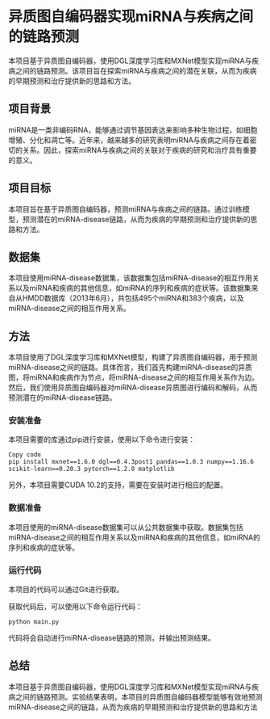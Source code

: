 # 异质图自编码器实现miRNA与疾病之间的链路预测

本项目基于异质图自编码器，使用DGL深度学习库和MXNet模型实现miRNA与疾病之间的链路预测。该项目旨在探索miRNA与疾病之间的潜在关联，从而为疾病的早期预测和治疗提供新的思路和方法。

## 项目背景

miRNA是一类非编码RNA，能够通过调节基因表达来影响多种生物过程，如细胞增殖、分化和凋亡等。近年来，越来越多的研究表明miRNA与疾病之间存在着密切的关系。因此，探索miRNA与疾病之间的关联对于疾病的研究和治疗具有重要的意义。

## 项目目标

本项目旨在基于异质图自编码器，预测miRNA与疾病之间的链路。通过训练模型，预测潜在的miRNA-disease链路，从而为疾病的早期预测和治疗提供新的思路和方法。

## 数据集

本项目使用miRNA-disease数据集，该数据集包括miRNA-disease的相互作用关系以及miRNA和疾病的其他信息，如miRNA的序列和疾病的症状等。该数据集来自从HMDD数据库（2013年6月），共包括495个miRNA和383个疾病，以及miRNA-disease之间的相互作用关系。

## 方法

本项目使用了DGL深度学习库和MXNet模型，构建了异质图自编码器，用于预测miRNA-disease之间的链路。具体而言，我们首先构建miRNA-disease的异质图，将miRNA和疾病作为节点，将miRNA-disease之间的相互作用关系作为边。然后，我们使用异质图自编码器对miRNA-disease异质图进行编码和解码，从而预测潜在的miRNA-disease链路。

### 安装准备

本项目需要的库通过pip进行安装，使用以下命令进行安装：

```
Copy code
pip install mxnet==1.6.0 dgl==0.4.3post1 pandas==1.0.3 numpy==1.16.6 scikit-learn==0.20.3 pytorch==1.2.0 matplotlib
```

另外，本项目需要CUDA 10.2的支持，需要在安装时进行相应的配置。

### 数据准备

本项目使用的miRNA-disease数据集可以从公共数据集中获取。数据集包括miRNA-disease之间的相互作用关系以及miRNA和疾病的其他信息，如miRNA的序列和疾病的症状等。

### 运行代码

本项目的代码可以通过Git进行获取。

获取代码后，可以使用以下命令运行代码：

```
python main.py
```

代码将会自动进行miRNA-disease链路的预测，并输出预测结果。

## 总结

本项目基于异质图自编码器，使用DGL深度学习库和MXNet模型实现miRNA与疾病之间的链路预测。实验结果表明，本项目的异质图自编码器模型能够有效地预测miRNA-disease之间的链路，从而为疾病的早期预测和治疗提供新的思路和方法
